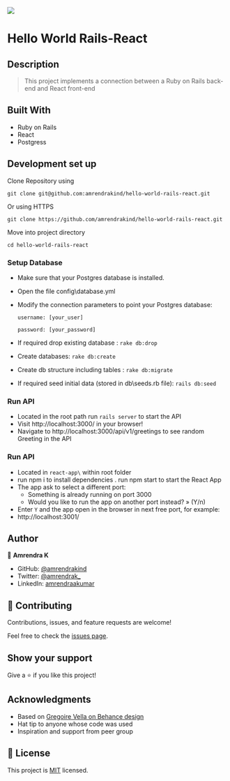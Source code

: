 ![](https://img.shields.io/badge/Microverse-blueviolet)

# Hello World Rails-React

## Description

> This project implements a connection between a Ruby on Rails back-end and React front-end

## Built With

- Ruby on Rails
- React
- Postgress


## Development set up

Clone Repository using

`git clone git@github.com:amrendrakind/hello-world-rails-react.git`

Or using HTTPS

`git clone https://github.com/amrendrakind/hello-world-rails-react.git`

Move into project directory

`cd hello-world-rails-react`

### Setup Database 
- Make sure that your Postgres database is installed.
- Open the file config\database.yml
- Modify the connection parameters to point your Postgres database:

    `username: [your_user]`

    `password: [your_password]`

- If required drop existing database : `rake db:drop`
- Create databases: `rake db:create`
- Create db structure including tables : `rake db:migrate`
- If required seed initial data (stored in db\seeds.rb file): `rails db:seed`


### Run API
- Located in the root path run `rails server` to start the API
- Visit http://localhost:3000/ in your browser!
- Navigate to http://localhost:3000/api/v1/greetings to see random Greeting in the API

### Run API

- Located in `react-app\` within root folder
- run npm i to install dependencies . run npm start to start the React App
- The app ask to select a different port:
    - Something is already running on port 3000
    - Would you like to run the app on another port instead? » (Y/n)
- Enter `Y` and the app open in the browser in next free port, for example:
- http://localhost:3001/

## Author

👤 **Amrendra K**

- GitHub: [@amrendrakind](https://github.com/amrendrakind)
- Twitter: [@amrendrak_](https://twitter.com/amrendrak_)
- LinkedIn: [amrendraakumar](https://linkedin.com/in/amrendraakumar)

## 🤝 Contributing

Contributions, issues, and feature requests are welcome!

Feel free to check the [issues page](https://github.com/amrendrakind/budget-app/issues).

## Show your support

Give a ⭐️ if you like this project!

## Acknowledgments

- Based on [Gregoire Vella on Behance design](https://www.behance.net/gregoirevella)
- Hat tip to anyone whose code was used
- Inspiration and support from peer group

## 📝 License

This project is [MIT](./LICENSE) licensed.